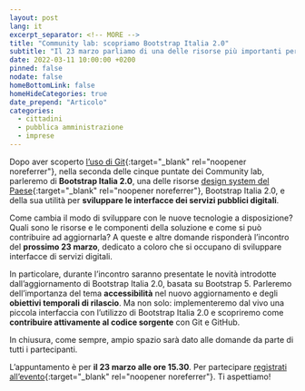 ```yaml
---
layout: post
lang: it
excerpt_separator: <!-- MORE -->
title: "Community lab: scopriamo Bootstrap Italia 2.0"
subtitle: "Il 23 marzo parliamo di una delle risorse più importanti per il design system del Paese"
date: 2022-03-11 10:00:00 +0200
pinned: false
nodate: false
homeBottomLink: false
homeHideCategories: true
date_prepend: "Articolo"
categories:
  - cittadini
  - pubblica amministrazione
  - imprese
---
```


<!-- MORE -->
Dopo aver scoperto [l’uso di Git](https://www.youtube.com/watch?v=2Ph4VSyi9lU&t=5s){:target="_blank" rel="noopener noreferrer"}, nella seconda delle cinque puntate dei Community lab, parleremo di **Bootstrap Italia 2.0**, una delle risorse [design system del Paese](https://designers.italia.it/notizie/Per-un-2022-ricco-di-sfide/){:target="_blank" rel="noopener noreferrer"}, Bootstrap Italia 2.0, e della sua utilità per **sviluppare le interfacce dei servizi pubblici digitali**. 

Come cambia il modo di sviluppare con le nuove tecnologie a disposizione? Quali sono le risorse e le componenti della soluzione e come si può contribuire ad aggiornarla? A queste e altre domande risponderà l’incontro del **prossimo 23 marzo**, dedicato a coloro che si occupano di sviluppare interfacce di servizi digitali. 

In particolare, durante l’incontro saranno presentate le novità introdotte dall’aggiornamento di Bootstrap Italia 2.0, basata su Bootstrap 5. Parleremo dell’importanza del tema **accessibilità** nel nuovo aggiornamento e degli **obiettivi temporali di rilascio**. Ma non solo: implementeremo dal vivo una piccola interfaccia con l’utilizzo di Bootstrap Italia 2.0 e scopriremo come **contribuire attivamente al codice sorgente** con Git e GitHub. 

In chiusura, come sempre, ampio spazio sarà dato alle domande da parte di tutti i partecipanti.

L’appuntamento è per **il 23 marzo alle ore 15.30**. Per partecipare [registrati all’evento](https://mobilizon.it/events/cd3370a7-46bf-4595-a8ff-c9e2e8d9172b){:target="_blank" rel="noopener noreferrer"}. Ti aspettiamo!

